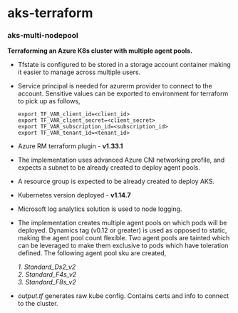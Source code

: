 # aks-terraform

### aks-multi-nodepool
**Terraforming an Azure K8s cluster with multiple agent pools.**<br/>

- Tfstate is configured to be stored in a storage account container making it easier to manage across multiple users.<br/>

- Service principal is needed for azurerm provider to connect to the account. Sensitive values can be exported to environment for terraform to pick up as follows,<br/>
    ```
    export TF_VAR_client_id=<client_id>
    export TF_VAR_client_secret=<client_secret>
    export TF_VAR_subscription_id=<subscription_id>
    export TF_VAR_tenant_id=<tenant_id>
    ```
  
- Azure RM terraform plugin - **v1.33.1**

- The implementation uses advanced Azure CNI networking profile, and expects a subnet to be already created to deploy agent pools.

- A resource group is expected to be already created to deploy AKS.

- Kubernetes version deployed - **v1.14.7**

- Microsoft log analytics solution is used to node logging.

- The implementation creates multiple agent pools on which pods will be deployed. Dynamics tag (v0.12 or greater) is used as opposed to static, making the agent pool count flexible. Two agent pools are tainted which can be leveraged to make them exclusive to pods which have toleration defined. The following agent pool sku are created,

    *1. Standard_Ds2_v2*<br/>
    *2. Standard_F4s_v2*<br/>
    *3. Standard_F8s_v2*<br/>

- *output.tf* generates raw kube config. Contains certs and info to connect to the cluster. 
